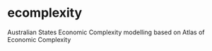 # ecomplexity
Australian States Economic Complexity modelling based on Atlas of Economic Complexity
